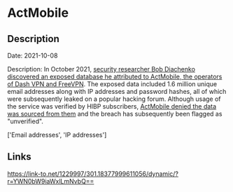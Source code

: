 # ActMobile

## Description

Date: 2021-10-08

Description:
In October 2021, <a href="https://www.comparitech.com/blog/information-security/vpn-database-leak/" target="_blank" rel="noopener">security researcher Bob Diachenko discovered an exposed database he attributed to ActMobile, the operators of Dash VPN and FreeVPN</a>. The exposed data included 1.6 million unique email addresses along with IP addresses and password hashes, all of which were subsequently leaked on a popular hacking forum. Although usage of the service was verified by HIBP subscribers, <a href="https://www.databreaches.net/shoot-the-messenger-monday-edition-actmobile-threatens-researcher-whose-only-sin-was-trying-to-let-them-know-they-are-leaking-data/" target="_blank" rel="noopener">ActMobile denied the data was sourced from them</a> and the breach has subsequently been flagged as &quot;unverified&quot;.


['Email addresses', 'IP addresses']

## Links

https://link-to.net/1229997/301.18377999611056/dynamic/?r=YWN0bW9iaWxlLmNvbQ==
